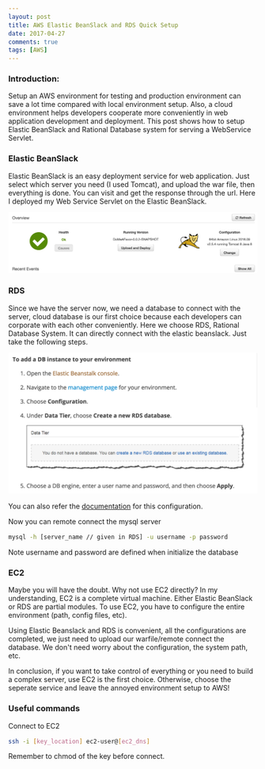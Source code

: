 ```yaml
---
layout: post
title: AWS Elastic BeanSlack and RDS Quick Setup
date: 2017-04-27
comments: true
tags: [AWS]
---
```


### Introduction:

Setup an AWS environment for testing and production environment can save
a lot time compared with local environment setup. Also, a cloud
environment helps developers cooperate more conveniently in web
application development and deployment. This post shows how to setup
 Elastic BeanSlack and Rational Database system for serving a WebService Servlet.

### Elastic BeanSlack

Elastic BeanSlack is an easy deployment service for web application.
Just select which server you need (I used Tomcat), and upload the war
file, then everything is done. You can visit and get the response
through the url.
Here I deployed my Web Service Servlet on the Elastic BeanSlack.

![elsatic_beanslack][1]

### RDS

Since we have the server now, we need a database to connect with the
server, cloud database is our first choice because each developers can
corporate with each other conveniently. Here we choose RDS, Rational
Database System. It can directly connect with the elastic beanslack.
Just take the following steps.

![rds_elastic_bean_config][2]

You can also refer the [documentation][3] for this configuration.

Now you can remote connect the mysql server

```bash
mysql -h [server_name // given in RDS] -u username -p password
```

Note username and password are defined when initialize the database

### EC2

Maybe you will have the doubt. Why not use EC2 directly? In my
understanding, EC2 is a complete virtual machine. Either Elastic
BeanSlack or RDS are partial modules. To use EC2, you have to configure
the entire environment (path, config files, etc).

Using Elastic Beanslack and RDS is convenient, all the configurations
are completed, we just need to upload our warfile/remote connect the
database. We don't need worry about the configuration, the system path,
etc.

In conclusion, if you want to take control of everything or you need to
build a complex server, use EC2 is the first choice. Otherwise, choose
the seperate service and leave the annoyed environment setup to AWS!

### Useful commands

Connect to EC2

```bash
ssh -i [key_location] ec2-user@[ec2_dns]
```

Remember to chmod of the key before connect.

[1]: assets/AWS/elastic_beanslack.png
[2]: assets/AWS/rds_elastic_bean_config.png
[3]: http://docs.aws.amazon.com/elasticbeanstalk/latest/dg/java-rds.html
